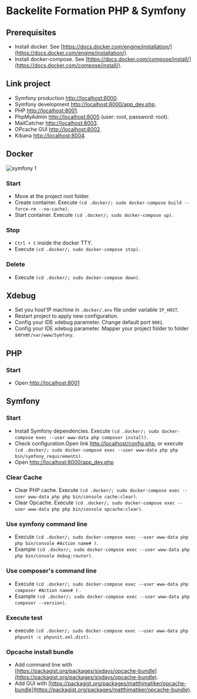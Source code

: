 # Backelite Formation PHP & Symfony


## Prerequisites
* Install docker. See [https://docs.docker.com/engine/installation/](https://docs.docker.com/engine/installation/).
* Install docker-compose. See [https://docs.docker.com/compose/install/](https://docs.docker.com/compose/install/).


## Link project
* Symfony production [http://localhost:8000](http://localhost:8000/). 
* Symfony development [http://localhost:8000/app_dev.php](http://localhost:8000/app_dev.php). 
* PHP [http://localhost:8001](http://localhost:8001/). 
* PhpMyAdmin [http://localhost:8005](http://localhost:8005/) (user: root, password: root).
* MailCatcher [http://localhost:8003](http://localhost:8003/).
* OPcache GUI [http://localhost:8002](http://localhost:8002/).
* Kibana [http://localhost:8004](http://localhost:8004/).


## Docker
![symfony 1](https://cloud.githubusercontent.com/assets/1812050/21686131/8f962de6-d364-11e6-8cb6-e6a164f5e775.png)

### Start
* Move at the project root folder.
* Create container. Execute `(cd .docker/; sudo docker-compose build --force-rm --no-cache)`.
* Start container. Execute `(cd .docker/; sudo docker-compose up)`.

### Stop
* `Ctrl + C` inside the docker TTY.
* Execute `(cd .docker/; sudo docker-compose stop)`.

### Delete
* Execute `(cd .docker/; sudo docker-compose down)`.


## Xdebug
* Set you host'IP machine in `.docker/.env` file under variable `IP_HOST`.
* Restart project to apply new configuration.
* Config your IDE xdebug parameter. Change default port `9001`.
* Config your IDE xdebug parameter. Mapper your project folder to folder server`/var/www/Symfony`.

## PHP

### Start
* Open [http://localhost:8001](http://localhost:8001/)

## Symfony

### Start
* Install Symfony dependencies. Execute `(cd .docker/; sudo docker-compose exec --user www-data php composer install)`.
* Check configuration.Open link [http://localhost/config.php](http://localhost/config.php), or execute `(cd .docker/; sudo docker-compose exec --user www-data php php bin/symfony_requirements)`.
* Open [http://localhost:8000/app_dev.php](http://localhost:8000/app_dev.php)

### Clear Cache
* Clear PHP cache. Execute `(cd .docker/; sudo docker-compose exec --user www-data php php bin/console cache:clear)`.
* Clear Opcache. Execute `(cd .docker/; sudo docker-compose exec --user www-data php php bin/console opcache:clear)`.

### Use symfony command line 
* Execute `(cd .docker/; sudo docker-compose exec --user www-data php php bin/console #Action name# )`.
* Example `(cd .docker/; sudo docker-compose exec --user www-data php php bin/console debug:router)`.

### Use composer's command line
* Execute `(cd .docker/; sudo docker-compose exec --user www-data php composer #Action name# )` .
* Example `(cd .docker/; sudo docker-compose exec --user www-data php composer --version)`.

### Execute test
* execute `(cd .docker/; sudo docker-compose exec --user www-data php phpunit -c phpunit.xml.dist)`.

### Opcache install bundle 
* Add command line with [https://packagist.org/packages/sixdays/opcache-bundle](https://packagist.org/packages/sixdays/opcache-bundle). 
* Add GUI with [https://packagist.org/packages/matthimatiker/opcache-bundle](https://packagist.org/packages/matthimatiker/opcache-bundle). 






